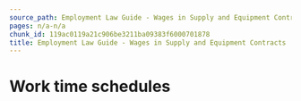 ```yaml
---
source_path: Employment Law Guide - Wages in Supply and Equipment Contracts.md
pages: n/a-n/a
chunk_id: 119ac0119a21c906be3211ba09383f6000701878
title: Employment Law Guide - Wages in Supply and Equipment Contracts
---
```

# Work time schedules
